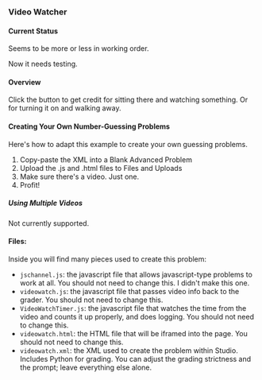 ### Video Watcher ###

#### Current Status ####

Seems to be more or less in working order.

Now it needs testing.

#### Overview ####
Click the button to get credit for sitting there and watching something. Or for turning it on and walking away.

#### Creating Your Own Number-Guessing Problems ####

Here's how to adapt this example to create your own guessing problems.

1. Copy-paste the XML into a Blank Advanced Problem
2. Upload the .js and .html files to Files and Uploads
3. Make sure there's a video. Just one.
4. Profit!

##### Using Multiple Videos #####

Not currently supported.

#### Files: ####

Inside you will find many pieces used to create this problem:

- `jschannel.js`: the javascript file that allows javascript-type problems to work at all. You should not need to change this. I didn't make this one.
- `videowatch.js`: the javascript file that passes video info back to the grader. You should not need to change this.
- `VideoWatchTimer.js`: the javascript file that watches the time from the video and counts it up properly, and does logging. You should not need to change this.
- `videowatch.html`: the HTML file that will be iframed into the page. You should not need to change this.
- `videowatch.xml`: the XML used to create the problem within Studio. Includes Python for grading. You can adjust the grading strictness and the prompt; leave everything else alone.